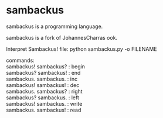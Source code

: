 sambackus
=========

sambackus is a programming language. 

sambackus is a fork of JohannesCharras ook.


Interpret Sambackus! file: python sambackus.py -o FILENAME

commands:  
sambackus! sambackus? : begin  
sambackus? sambackus! : end  
sambackus. sambackus. : inc  
sambackus! sambackus! : dec  
sambackus. sambackus? : right  
sambackus? sambackus. : left  
sambackus! sambackus. : write  
sambackus. sambackus! : read  
